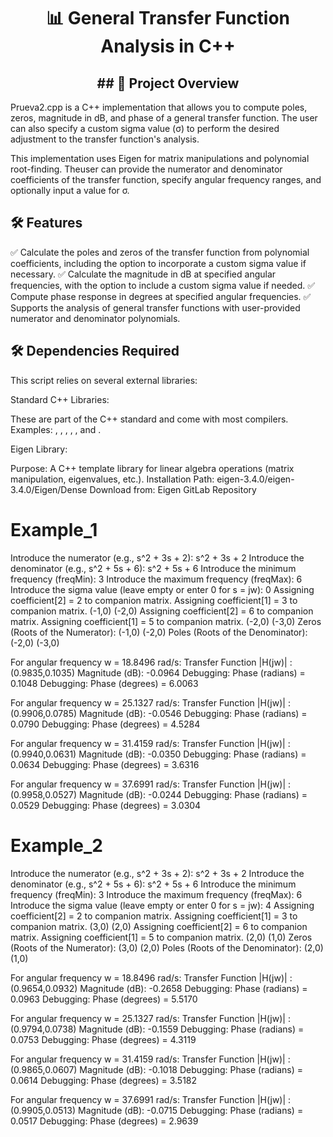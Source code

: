 
<h1 align="center"> 📊 General Transfer Function Analysis in C++</h1>
<h2 align="center">## 🚀 Project Overview</h2>
<p align="center">

Prueva2.cpp is a C++ implementation that allows you to compute poles, zeros, magnitude in dB, and phase of a general transfer function. The user can also specify a custom sigma value (σ) to perform the desired adjustment to the transfer function's analysis.

This implementation uses Eigen for matrix manipulations and polynomial root-finding. Theuser can provide the numerator and denominator coefficients of the transfer function, specify angular frequency ranges, and optionally input a value for σ.

## 🛠️ Features
✅ Calculate the poles and zeros of the transfer function from polynomial coefficients, including the option to incorporate a custom sigma value if necessary.
✅ Calculate the magnitude in dB at specified angular frequencies, with the option to include a custom sigma value if needed.
✅ Compute phase response in degrees at specified angular frequencies.
✅ Supports the analysis of general transfer functions with user-provided numerator and denominator polynomials.

## 🛠️ Dependencies Required

This script relies on several external libraries:

Standard C++ Libraries:

These are part of the C++ standard and come with most compilers.
Examples: <iostream>, <string>, <cmath>, <vector>, <complex>, and <regex>.

Eigen Library:

Purpose: A C++ template library for linear algebra operations (matrix manipulation, eigenvalues, etc.).
Installation Path: eigen-3.4.0/eigen-3.4.0/Eigen/Dense
Download from: Eigen GitLab Repository

# Example_1
Introduce the numerator (e.g., s^2 + 3s + 2):
s^2 + 3s + 2
Introduce the denominator (e.g., s^2 + 5s + 6):
s^2 + 5s + 6
Introduce the minimum frequency (freqMin):
3
Introduce the maximum frequency (freqMax):
6
Introduce the sigma value (leave empty or enter 0 for s = jw):
0
Assigning coefficient[2] = 2 to companion matrix.
Assigning coefficient[1] = 3 to companion matrix.
(-1,0)
(-2,0)
Assigning coefficient[2] = 6 to companion matrix.
Assigning coefficient[1] = 5 to companion matrix.
(-2,0)
(-3,0)
Zeros (Roots of the Numerator): (-1,0) (-2,0)
Poles (Roots of the Denominator): (-2,0) (-3,0)

For angular frequency w = 18.8496 rad/s:
Transfer Function |H(jw)| : (0.9835,0.1035)
Magnitude (dB): -0.0964
Debugging: Phase (radians) = 0.1048
Debugging: Phase (degrees) = 6.0063

For angular frequency w = 25.1327 rad/s:
Transfer Function |H(jw)| : (0.9906,0.0785)
Magnitude (dB): -0.0546
Debugging: Phase (radians) = 0.0790
Debugging: Phase (degrees) = 4.5284

For angular frequency w = 31.4159 rad/s:
Transfer Function |H(jw)| : (0.9940,0.0631)
Magnitude (dB): -0.0350
Debugging: Phase (radians) = 0.0634
Debugging: Phase (degrees) = 3.6316

For angular frequency w = 37.6991 rad/s:
Transfer Function |H(jw)| : (0.9958,0.0527)
Magnitude (dB): -0.0244
Debugging: Phase (radians) = 0.0529
Debugging: Phase (degrees) = 3.0304

# Example_2

Introduce the numerator (e.g., s^2 + 3s + 2):
s^2 + 3s + 2
Introduce the denominator (e.g., s^2 + 5s + 6):
s^2 + 5s + 6
Introduce the minimum frequency (freqMin):
3
Introduce the maximum frequency (freqMax):
6
Introduce the sigma value (leave empty or enter 0 for s = jw):
4
Assigning coefficient[2] = 2 to companion matrix.
Assigning coefficient[1] = 3 to companion matrix.
(3,0)
(2,0)
Assigning coefficient[2] = 6 to companion matrix.
Assigning coefficient[1] = 5 to companion matrix.
(2,0)
(1,0)
Zeros (Roots of the Numerator): (3,0) (2,0)
Poles (Roots of the Denominator): (2,0) (1,0)

For angular frequency w = 18.8496 rad/s:
Transfer Function |H(jw)| : (0.9654,0.0932)
Magnitude (dB): -0.2658
Debugging: Phase (radians) = 0.0963
Debugging: Phase (degrees) = 5.5170

For angular frequency w = 25.1327 rad/s:
Transfer Function |H(jw)| : (0.9794,0.0738)
Magnitude (dB): -0.1559
Debugging: Phase (radians) = 0.0753
Debugging: Phase (degrees) = 4.3119

For angular frequency w = 31.4159 rad/s:
Transfer Function |H(jw)| : (0.9865,0.0607)
Magnitude (dB): -0.1018
Debugging: Phase (radians) = 0.0614
Debugging: Phase (degrees) = 3.5182

For angular frequency w = 37.6991 rad/s:
Transfer Function |H(jw)| : (0.9905,0.0513)
Magnitude (dB): -0.0715
Debugging: Phase (radians) = 0.0517
Debugging: Phase (degrees) = 2.9639

